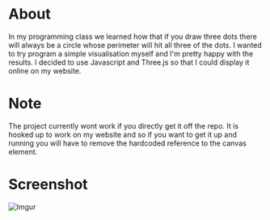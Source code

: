# About
In my programming class we learned how that if you draw three dots there will always be a circle whose perimeter will hit all three of the dots. I wanted to try program a simple visualisation myself and I'm pretty happy with the results. I decided to use Javascript and Three.js so that I could display it online on my website.

# Note
The project currently wont work if you directly get it off the repo. It is hooked up to work on my website and so if you want to get it up and running you will have to remove the hardcoded reference to the canvas element.

# Screenshot
![Imgur](https://i.imgur.com/HoFM1CZ.png)
